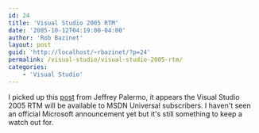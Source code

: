 ```yaml
---
id: 24
title: 'Visual Studio 2005 RTM'
date: '2005-10-12T04:19:00-04:00'
author: 'Rob Bazinet'
layout: post
guid: 'http://localhost/~rbazinet/?p=24'
permalink: /visual-studio/visual-studio-2005-rtm/
categories:
    - 'Visual Studio'
---
```


I picked up this [post](http://codebetter.com/blogs/jeffrey.palermo/archive/2005/10/11/132969.aspx) from Jeffrey Palermo, it appears the Visual Studio 2005 RTM will be available to MSDN Universal subscribers. I haven't seen an official Microsoft announcement yet but it's still something to keep a watch out for.